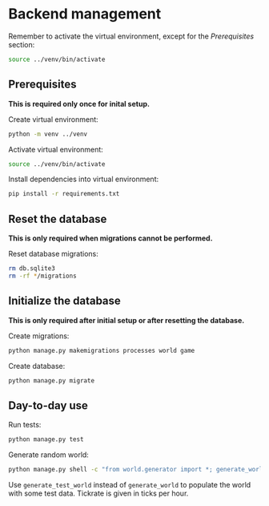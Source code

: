 # Backend management

Remember to activate the virtual environment, except for the *Prerequisites* section:
```bash
source ../venv/bin/activate
```

## Prerequisites

**This is required only once for inital setup.**

Create virtual environment:
```bash
python -m venv ../venv
```

Activate virtual environment:
```bash
source ../venv/bin/activate
```

Install dependencies into virtual environment:
```bash
pip install -r requirements.txt
```

## Reset the database

**This is only required when migrations cannot be performed.**

Reset database migrations:
```bash
rm db.sqlite3
rm -rf */migrations
```

## Initialize the database

**This is only required after initial setup or after resetting the database.**

Create migrations:

```bash
python manage.py makemigrations processes world game
```

Create database:

```bash
python manage.py migrate
```

## Day-to-day use

Run tests:

```bash
python manage.py test
```

Generate random world:
```bash
python manage.py shell -c "from world.generator import *; generate_world(10, 0.5, 0, exist_ok=True, tickrate=60)"
```
Use `generate_test_world` instead of `generate_world` to populate the world with some test data.
Tickrate is given in ticks per hour.
